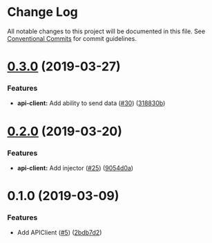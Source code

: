 # Change Log

All notable changes to this project will be documented in this file.
See [Conventional Commits](https://conventionalcommits.org) for commit guidelines.

# [0.3.0](https://github.com/ffflorian/api-clients/tree/master/packages/api-client/compare/@ffflorian/api-client@0.2.0...@ffflorian/api-client@0.3.0) (2019-03-27)


### Features

* **api-client:** Add ability to send data ([#30](https://github.com/ffflorian/api-clients/tree/master/packages/api-client/issues/30)) ([318830b](https://github.com/ffflorian/api-clients/tree/master/packages/api-client/commit/318830b))





# [0.2.0](https://github.com/ffflorian/api-clients/tree/master/packages/api-client/compare/@ffflorian/api-client@0.1.0...@ffflorian/api-client@0.2.0) (2019-03-20)


### Features

* **api-client:** Add injector ([#25](https://github.com/ffflorian/api-clients/tree/master/packages/api-client/issues/25)) ([9054d0a](https://github.com/ffflorian/api-clients/tree/master/packages/api-client/commit/9054d0a))





# 0.1.0 (2019-03-09)


### Features

* Add APIClient ([#5](https://github.com/ffflorian/api-clients/tree/master/packages/api-client/issues/5)) ([2bdb7d2](https://github.com/ffflorian/api-clients/tree/master/packages/api-client/commit/2bdb7d2))
